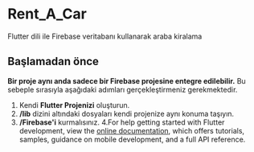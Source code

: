 # Rent_A_Car
Flutter dili ile Firebase veritabanı kullanarak araba kiralama

## Başlamadan önce

**Bir proje aynı anda sadece bir Firebase projesine entegre edilebilir.**
Bu sebeple sırasıyla aşağıdaki adımları gerçekleştirmeniz gerekmektedir.
 1. Kendi **Flutter Projenizi** oluşturun.
 2. **/lib** dizini altındaki dosyaları kendi projenize aynı konuma taşıyın.
 3. **/Firebase'i** kurmalısınız.
 4.For help getting started with Flutter development, view the
[online documentation](https://docs.flutter.dev/), which offers tutorials,
samples, guidance on mobile development, and a full API reference.
